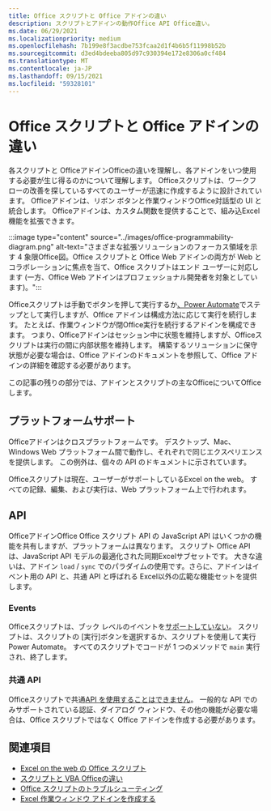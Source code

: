 ```yaml
---
title: Office スクリプトと Office アドインの違い
description: スクリプトとアドインの動作Office API Office違い。
ms.date: 06/29/2021
ms.localizationpriority: medium
ms.openlocfilehash: 7b199e8f3acdbe753fcaa2d1f4b6b5f11998b52b
ms.sourcegitcommit: d3ed4bdeeba805d97c930394e172e8306a0cf484
ms.translationtype: MT
ms.contentlocale: ja-JP
ms.lasthandoff: 09/15/2021
ms.locfileid: "59328101"
---
```

# <a name="differences-between-office-scripts-and-office-add-ins"></a>Office スクリプトと Office アドインの違い

各スクリプトと OfficeアドインOfficeの違いを理解し、各アドインをいつ使用する必要が生じ得るのかについて理解します。 Officeスクリプトは、ワークフローの改善を探しているすべてのユーザーが迅速に作成するように設計されています。 Officeアドインは、リボン ボタンと作業ウィンドウOffice対話型の UI と統合します。 Officeアドインは、カスタム関数を提供することで、組み込Excel機能を拡張できます。

:::image type="content" source="../images/office-programmability-diagram.png" alt-text="さまざまな拡張ソリューションのフォーカス領域を示す 4 象限Office図。Office スクリプトと Office Web アドインの両方が Web とコラボレーションに焦点を当て、Office スクリプトはエンド ユーザーに対応します (一方、Office Web アドインはプロフェッショナル開発者を対象としています)。":::

Officeスクリプトは手動でボタンを押して実行するか[、Power Automate](https://flow.microsoft.com/)でステップとして実行しますが、Office アドインは構成方法に応じて実行を続行します。 たとえば、作業ウィンドウが閉Office実行を続行するアドインを構成できます。 つまり、Officeアドインはセッション中に状態を維持しますが、Officeスクリプトは実行の間に内部状態を維持します。 構築するソリューションに保守状態が必要な場合は、Office アドインの[](/office/dev/add-ins)ドキュメントを参照して、Office アドインの詳細を確認する必要があります。

この記事の残りの部分では、アドインとスクリプトの主なOfficeについてOfficeします。

## <a name="platform-support"></a>プラットフォームサポート

Officeアドインはクロスプラットフォームです。 デスクトップ、Mac、Windows Web プラットフォーム間で動作し、それぞれで同じエクスペリエンスを提供します。 この例外は、個々の API のドキュメントに示されています。

Officeスクリプトは現在、ユーザーがサポートしているExcel on the web。 すべての記録、編集、および実行は、Web プラットフォーム上で行われます。

## <a name="apis"></a>API

OfficeアドインOffice Office スクリプト API の JavaScript API はいくつかの機能を共有しますが、プラットフォームは異なります。 スクリプト Office API は、JavaScript API モデルの最適化された同期Excelサブセットです。 大きな違いは、アドイン `load` / `sync` でのパラダイムの使用です。さらに、アドインはイベント用の API と、共通 API と呼ばれる Excel以外の広範な機能セットを提供します。

### <a name="events"></a>Events

Officeスクリプトは、ブック レベルのイベントを[サポートしていない](/office/dev/add-ins/excel/excel-add-ins-events)。 スクリプトは、スクリプトの [実行]ボタンを選択するか、スクリプトを使用して実行Power Automate。 すべてのスクリプトでコードが 1 つのメソッドで `main` 実行され、終了します。

### <a name="common-apis"></a>共通 API

Officeスクリプトで共通[API を使用することはできません](/javascript/api/office)。 一般的な API でのみサポートされている認証、ダイアログ ウィンドウ、その他の機能が必要な場合は、Office スクリプトではなく Office アドインを作成する必要があります。

## <a name="see-also"></a>関連項目

- [Excel on the web の Office スクリプト](../overview/excel.md)
- [スクリプトと VBA Officeの違い](vba-differences.md)
- [Office スクリプトのトラブルシューティング](../testing/troubleshooting.md)
- [Excel 作業ウィンドウ アドインを作成する](/office/dev/add-ins/quickstarts/excel-quickstart-jquery)
